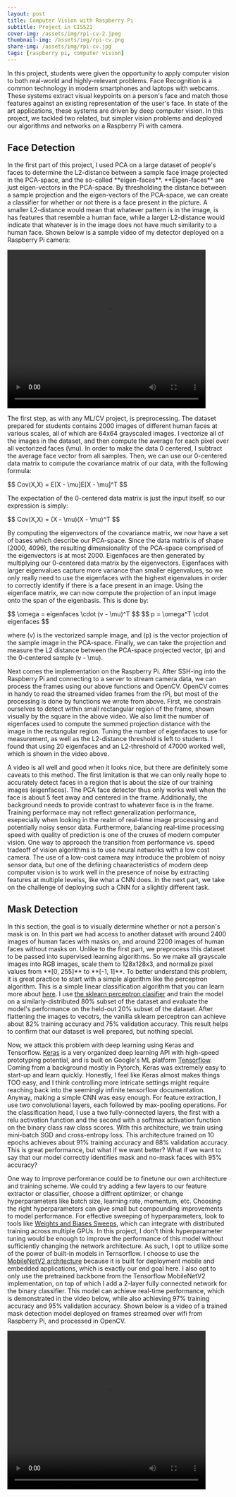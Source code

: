 ```yaml
---
layout: post
title: Computer Vision with Raspberry Pi
subtitle: Project in CIS521
cover-img: /assets/img/rpi-cv-2.jpeg
thumbnail-img: /assets/img/rpi-cv.png
share-img: /assets/img/rpi-cv.jpg
tags: [raspberry pi, computer vision]
---
```


<p>
In this project, students were given the opportunity to apply computer vision to both real-world and highly-relevant problems.  Face Recognition is a common technology in modern smartphones and laptops with webcams.  These systems extract visual keypoints on a person's face and match those features against an existing representation of the user's face.  In state of the art applications, these systems are driven by deep computer vision.  In this project, we tackled two related, but simpler vision problems and deployed our algorithms and networks on a Raspberry Pi with camera.
<p/>

## Face Detection

<p>
In the first part of this project, I used PCA on a large dataset of people's faces to determine the L2-distance between a sample face image projected in the PCA-space, and the so-called **eigen-faces**.  **Eigen-faces** are just eigen-vectors in the PCA-space.  By thresholding the distance between a sample projection and the eigen-vectors of the PCA-space, we can create a classifier for whether or not there is a face present in the picture.  A smaller L2-distance would mean that whatever pattern is in the image, is has features that resemble a human face, while a larger L2-distance would indicate that whatever is in the image does not have much similarity to a human face.  Shown below is a sample video of my detector deployed on a Raspberry Pi camera:
<p/>

<p>
<video width="450" height="360" controls>
  <source type="video/mp4" src="/assets/img/facedetection.mp4">
</video>
<p/>

<p>
The first step, as with any ML/CV project, is preprocessing.  The dataset prepared for students contains 2000 images of different human faces at various scales, all of which are 64x64 grayscaled images.  I vectorize all of the images in the dataset, and then compute the average for each pixel over all vectorized faces (\mu).  In order to make the data 0 centered, I subtract the average face vector from all samples.  Then, we can use our 0-centered data matrix to compute the covariance matrix of our data, with the following formula:
<p/>

<p>
  $$ Cov(X,X) = E[X - \mu]E[X - \mu]^T $$
<p/>

<p>
The expectation of the 0-centered data matrix is just the input itself, so our expression is simply:
<p/>

<p>
  $$ Cov(X,X) = (X - \mu)(X - \mu)^T $$
<p/>

<p>
By computing the eigenvectors of the covariance matrix, we now have a set of bases which describe our PCA-space.  Since the data matrix is of shape (2000, 4096), the resulting dimensionality of the PCA-space comprised of the eigenvectors is at most 2000.  Eigenfaces are then generated by multiplying our 0-centered data matrix by the eigenvectors.  Eigenfaces with larger eigenvalues capture more variance than smaller eigenvalues, so we only really need to use the eigenfaces with the highest eigenvalues in order to correctly identify if there is a face present in an image.  Using the eigenface matrix, we can now compute the projection of an input image onto the span of the eigenbasis.  This is done by:
<p/>

<p>
  $$ \omega = eigenfaces \cdot (v - \mu)^T $$
  $$ p = \omega^T \cdot eigenfaces $$
<p/>

<p>
where (v) is the vectorized sample image, and (p) is the vector projection of the sample image in the PCA-space.  Finally, we can take the projection and measure the L2 distance between the PCA-space projected vector, (p) and the 0-centered sample (v - \mu).
<p/>

<p>
Next comes the implementation on the Raspberry Pi.  After SSH-ing into the Raspberry Pi and connecting to a server to stream camera data, we can process the frames using our above functions and OpenCV.  OpenCV comes in handy to read the streamed video frames from the rPi, but most of the processing is done by functions we wrote from above.  First, we constrain ourselves to detect within small rectangular region of the frame, shown visually by the square in the above video.  We also limit the number of eigenfaces used to compute the summed projection distance with the image in the rectangular region.  Tuning the number of eigenfaces to use for measurement, as well as the L2-distance threshold is left to students.  I found that using 20 eigenfaces and an L2-threshold of 47000 worked well, which is shown in the video above.
<p/>

<p>
A video is all well and good when it looks nice, but there are definitely some caveats to this method.  The first limitation is that we can only really hope to accurately detect faces in a region that is about the size of our training images (eigenfaces).  The PCA face detector thus only works well when the face is about 5 feet away and centered in the frame.  Additionally, the background needs to provide contrast to whatever face is in the frame.  Training performace may not reflect generalization performance, esepecially when looking in the realm of real-time image processing and potentially noisy sensor data.  Furthermore, balancing real-time processing speed with quality of prediction is one of the cruxes of modern computer vision.  One way to approach the transition from performance vs. speed tradeoff of vision algorithms is to use neural networks with a low cost camera.  The use of a low-cost camera may introduce the problem of noisy sensor data, but one of the defining chaaracteristics of modern deep computer vision is to work well in the presence of noise by extracting features at multiple levelss, like what a CNN does.  In the next part, we take on the challenge of deploying such a CNN for a slightly different task.
<p/>

## Mask Detection

<p>
  In this section, the goal is to visually determine whether or not a person's mask is on.  In this part we had access to another dataset with around 2400 images of human faces with masks on, and around 2200 images of human faces without masks on.  Unlike to the first part, we preprocess this dataset to be passed into supervised learning algorithms.  So we make all grayscale images into RGB images, scale them to 128x128x3, and normalize pixel values from **[0, 255]** to **[-1, 1]**.  To better understand this problem, it is great practice to start with a simple algorithm like the perceptron algorithm.  This is a simple linear classification algorithm that you can learn more about <a href="https://towardsdatascience.com/perceptron-learning-algorithm-d5db0deab975" title="perceptron">here</a>. I use <a href="https://scikit-learn.org/stable/modules/generated/sklearn.linear_model.Perceptron.html" title="skperceptron">the sklearn perceptron clasifier</a> and train the model on a similarly-distributed 80% subset of the dataset and evaluate the model's performance on the held-out 20% subset of the dataset.  After flattening the images to vecotrs, the vanilla sklearn perceptron can achieve about 82% training accuracy and 75% validation accuracy.  This result helps to confirm that our dataset is well prepared, but nothing special.
<p/>

<p>
  Now, we attack this problem with deep learning using Keras and Tensorflow.  <a href="https://keras.io/" title="keras-api">Keras</a> is a very organized deep learning API with high-speed prototyping potential, and is built on Google's ML platform <a href="https://www.tensorflow.org/" title="tf-api">Tensorflow</a>.  Coming from a background mostly in Pytorch, Keras was extremely easy to start-up and learn quickly.  Honestly, I feel like Keras almost makes things TOO easy, and I think controlling more intricate settings might require reaching back into the seemingly infinite tensorflow documentation.  Anyway, making a simple CNN was easy enough.  For feature extraction, I use two convolutional layers, each followed by max-pooling operations.  For the classification head, I use a two fully-connected layers, the first with a relu activation function and the second with a softmax activation function on the binary class raw class scores.  With this architecture, we train using mini-batch SGD and cross-entropy loss.  This architecture trained on 10 epochs achieves about 91% training accuracy and 88% validation accuracy.  This is great performance, but what if we want better?  What if we want to say that our model correctly identifies mask and no-mask faces with 95% accuracy?  
<p/> 
  
<p>
  One way to improve performance could be to finetune our own architecture and training scheme.  We could try adding a few layers to our feature extractor or classifier, choose a diffrent optimizer, or change hyperparameters like batch size, learning rate, momentum, etc.  Choosing the right hyperparameters can give small but compounding improvements to model performance.  For effective sweeping of hyperparameters, look to tools like <a href="https://docs.wandb.ai/guides/sweeps" title="sweeps-api">Weights and Biases Sweeps</a>, which can integrate with distributed training across multiple GPUs.  In this project, I don't think hyperparameter tuning would be enough to improve the performance of this model without sufficiently changing the network architecture.  As such, I opt to utilize some of the power of built-in models in Ternsorflow.  I choose to use the <a href="https://arxiv.org/abs/1801.04381" title="mobilenetv2">MobileNetV2 architecture</a> because it is built for deployment mobile and embedded applications, which is exactly our end goal here.  I also opt to only use the pretrained backbone from the Tensorflow MobileNetV2 implementation, on top of which I add a 2-layer fully connected network for the binary classifier.  This model can achieve real-time performance, which is demonstrated in the video below, while also achieving 97% training accuracy and 95% validation accuracy.  Shown below is a video of a trained mask detection model deployed on frames streamed over wifi from Raspberry Pi, and processed in OpenCV.
<p/>

<p>
<video width="450" height="360" controls>
  <source type="video/mp4" src="/assets/img/maskdetection.mp4">
</video>
<p/>
